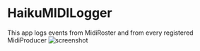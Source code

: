 # HaikuMIDILogger
This app logs events from MidiRoster and from every registered MidiProducer
![screenshot](https://i.imgur.com/UykuUmA.png)
